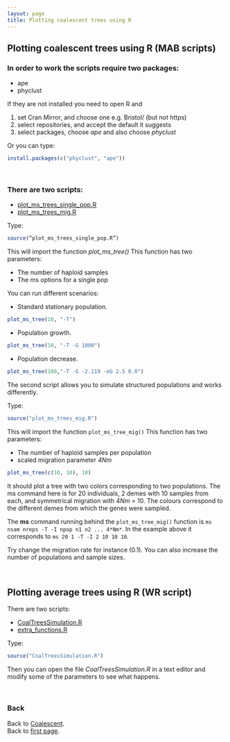 ```yaml
---
layout: page
title: Plotting coalescent trees using R
---
```


## Plotting coalescent trees using R (MAB scripts)

### In order to work the scripts require two packages:
* ape
* phyclust

If they are not installed you need to open R and

1. set Cran Mirror, and choose one e.g. Bristol/ (but not https)
2. select repositories, and accept the default it suggests
3. select packages, choose *ape* and also choose *phyclust*

Or you can type:
```R
install.packages(c("phyclust", "ape"))
```

<br/>

### There are two scripts:
* [plot_ms_trees_single_pop.R](../src/R/plot_ms_trees_single_pop.R)
* [plot_ms_trees_mig.R](../src/R/plot_ms_trees_mig.R)

Type:
```R
source(“plot_ms_trees_single_pop.R”)
```
This will import the function *plot_ms_tree()*
This function has two parameters:
* The number of haploid samples
* The ms options for a single pop

You can run different scenarios:
* Standard stationary population.
```R
plot_ms_tree(10, "-T")
```
* Population growth.
```R
plot_ms_tree(10, "-T -G 1000")
```
* Population decrease.
```R
plot_ms_tree(100,"-T -G -2.119 -eG 2.5 0.0")
```

The second script allows you to simulate structured populations and works differently.

Type:
```R
source("plot_ms_trees_mig.R")
```
This will import the function ```plot_ms_tree_mig()```
This function has two parameters:
* The number of haploid samples per population
* scaled migration parameter *4Nm*


```R
plot_ms_tree(c(10, 10), 10)
```

It should plot a tree with two colors corresponding to two populations. The ms command here is for 20 individuals, 2 demes with 10 samples from each, and symmetrical migration with 4*Nm* = 10. The colours correspond to the different demes from which the genes were sampled.

The **ms** command running behind the ```plot_ms_tree_mig()``` function is ```ms nsam nreps -T -I npop n1 n2 ... 4*Nm*```. In the example above it corresponds to ```ms 20 1 -T -I 2 10 10 10```.

Try change the migration rate for instance (0.1). You can also increase the number of populations and sample sizes.




<br/>

## Plotting average trees using R (WR script)

There are two scripts:
* [CoalTreesSimulation.R](../src/R/CoalTreesSimulation.R)
* [extra_functions.R](../src/R/extra_functions.R)

Type:
```R
source("CoalTreesSimulation.R")
```

Then you can open the file *CoalTreesSimulation.R* in a text editor and modify some of the parameters to see what happens.

<br/>

### Back

Back to [Coalescent](./coalescent.md).   
Back to [first page](../index.md).
